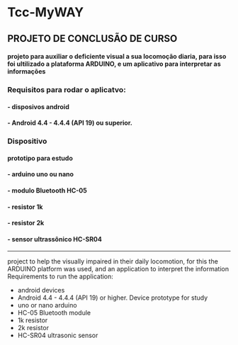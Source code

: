 # Tcc-MyWAY

## PROJETO DE CONCLUSÃO DE CURSO 

#### projeto para auxiliar o deficiente visual a sua locomoção diaria, para isso foi ultilizado a plataforma ARDUINO, e um aplicativo para interpretar as informações


### Requisitos para rodar o aplicatvo:
#### - disposivos android
#### - Android 4.4 - 4.4.4 (API 19) ou superior.

### Dispositivo 
#### prototipo para estudo 
#### - arduino uno ou nano
#### - modulo Bluetooth HC-05
#### - resistor 1k
#### - resistor 2k
#### - sensor ultrassônico HC-SR04 


____________________________________________________________________________________________________________________________________________________________________________

project to help the visually impaired in their daily locomotion, for this the ARDUINO platform was used, and an application to interpret the information
Requirements to run the application:
- android devices
- Android 4.4 - 4.4.4 (API 19) or higher.
Device
prototype for study
- uno or nano arduino
- HC-05 Bluetooth module
- 1k resistor
- 2k resistor
- HC-SR04 ultrasonic sensor
